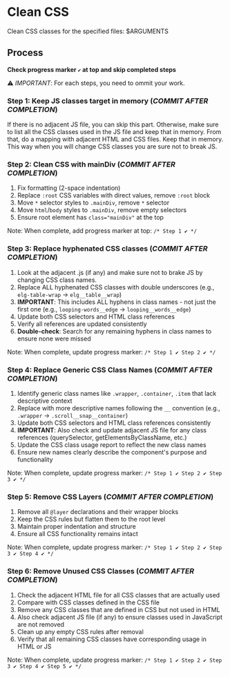# Clean CSS

Clean CSS classes for the specified files: $ARGUMENTS

## Process

**Check progress marker `✔️` at top and skip completed steps**

⚠️ *IMPORTANT*: For each steps, you need to ommit your work.


### Step 1: Keep JS classes target in memory (*COMMIT AFTER COMPLETION*)

If there is no adjacent JS file, you can skip this part.
Otherwise, make sure to list all the CSS classes used in the JS file and keep that in memory.
From that, do a mapping with adjacent HTML and CSS files.
Keep that in memory.
This way when you will change CSS classes you are sure not to break JS.


### Step 2: Clean CSS with mainDiv (*COMMIT AFTER COMPLETION*)
1. Fix formatting (2-space indentation)
2. Replace `:root` CSS variables with direct values, remove `:root` block
3. Move `*` selector styles to `.mainDiv`, remove `*` selector
4. Move `html`/`body` styles to `.mainDiv`, remove empty selectors
5. Ensure root element has `class="mainDiv"` at the top

Note: When complete, add progress marker at top: `/* Step 1 ✔️ */`


### Step 3: Replace hyphenated CSS classes (*COMMIT AFTER COMPLETION*)
1. Look at the adjacent .js (if any) and make sure not to brake JS by changing CSS class names.
2. Replace ALL hyphenated CSS classes with double underscores (e.g., `elg-table-wrap` → `elg__table__wrap`)
3. **IMPORTANT**: This includes ALL hyphens in class names - not just the first one (e.g., `looping-words__edge` → `looping__words__edge`)
4. Update both CSS selectors and HTML class references
5. Verify all references are updated consistently
6. **Double-check**: Search for any remaining hyphens in class names to ensure none were missed

Note: When complete, update progress marker: `/* Step 1 ✔️ Step 2 ✔️ */`


### Step 4: Replace Generic CSS Class Names (*COMMIT AFTER COMPLETION*)
1. Identify generic class names like `.wrapper`, `.container`, `.item` that lack descriptive context
2. Replace with more descriptive names following the `__` convention (e.g., `.wrapper` → `.scroll__snap__container`)
3. Update both CSS selectors and HTML class references consistently
4. **IMPORTANT**: Also check and update adjacent JS file for any class references (querySelector, getElementsByClassName, etc.)
5. Update the CSS class usage report to reflect the new class names
6. Ensure new names clearly describe the component's purpose and functionality

Note: When complete, update progress marker: `/* Step 1 ✔️ Step 2 ✔️ Step 3 ✔️ */`


### Step 5: Remove CSS Layers (*COMMIT AFTER COMPLETION*)
1. Remove all `@layer` declarations and their wrapper blocks
2. Keep the CSS rules but flatten them to the root level
3. Maintain proper indentation and structure
4. Ensure all CSS functionality remains intact

Note: When complete, update progress marker: `/* Step 1 ✔️ Step 2 ✔️ Step 3 ✔️ Step 4 ✔️ */`


### Step 6: Remove Unused CSS Classes (*COMMIT AFTER COMPLETION*)
1. Check the adjacent HTML file for all CSS classes that are actually used
2. Compare with CSS classes defined in the CSS file
3. Remove any CSS classes that are defined in CSS but not used in HTML
4. Also check adjacent JS file (if any) to ensure classes used in JavaScript are not removed
5. Clean up any empty CSS rules after removal
6. Verify that all remaining CSS classes have corresponding usage in HTML or JS

Note: When complete, update progress marker: `/* Step 1 ✔️ Step 2 ✔️ Step 3 ✔️ Step 4 ✔️ Step 5 ✔️ */`


